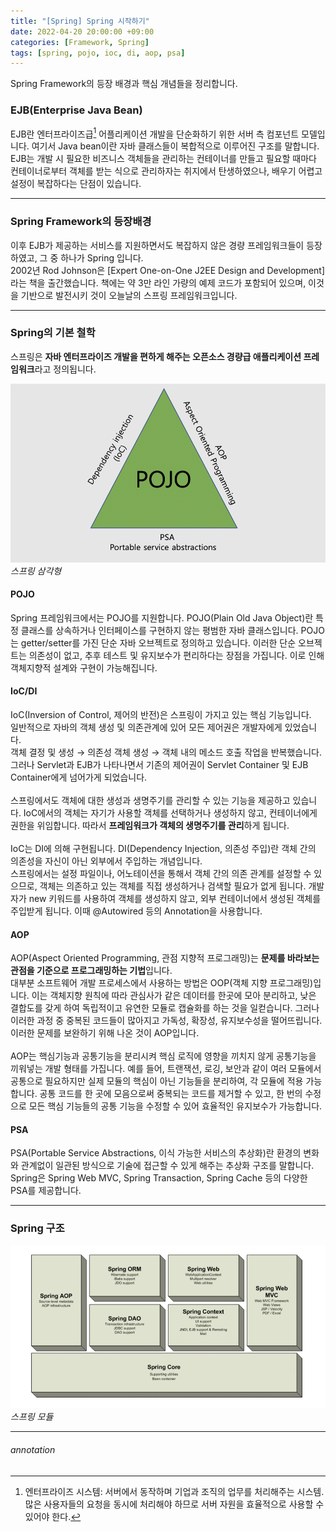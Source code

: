```yaml
---
title: "[Spring] Spring 시작하기"
date: 2022-04-20 20:00:00 +09:00
categories: [Framework, Spring]
tags: [spring, pojo, ioc, di, aop, psa]
---
```


Spring Framework의 등장 배경과 핵심 개념들을 정리합니다.

### EJB(Enterprise Java Bean)

EJB란 엔터프라이즈급[^enterprise] 어플리케이션 개발을 단순화하기 위한 서버 측 컴포넌트 모델입니다. 여기서 Java bean이란 자바 클래스들이 복합적으로 이루어진 구조를 말합니다.  
EJB는 개발 시 필요한 비즈니스 객체들을 관리하는 컨테이너를 만들고 필요할 때마다 컨테이너로부터 객체를 받는 식으로 관리하자는 취지에서 탄생하였으나, 배우기 어렵고 설정이 복잡하다는 단점이 있습니다.

---

### Spring Framework의 등장배경

이후 EJB가 제공하는 서비스를 지원하면서도 복잡하지 않은 경량 프레임워크들이 등장하였고, 그 중 하나가 Spring 입니다.  
2002년 Rod Johnson은 [Expert One-on-One J2EE Design and Development]라는 책을 출간했습니다. 책에는 약 3만 라인 가량의 예제 코드가 포함되어 있으며, 이것을 기반으로 발전시키 것이 오늘날의 스프링 프레임워크입니다.

---

### Spring의 기본 철학

스프링은 **자바 엔터프라이즈 개발을 편하게 해주는 오픈소스 경량급 애플리케이션 프레임워크**라고 정의됩니다.

![spring](/assets/img/2022-04-20/spring.png)
_스프링 삼각형_

#### POJO

Spring 프레임워크에서는 POJO를 지원합니다.
POJO(Plain Old Java Object)란 특정 클래스를 상속하거나 인터페이스를 구현하지 않는 평범한 자바 클래스입니다. POJO는 getter/setter를 가진 단순 자바 오브젝트로 정의하고 있습니다. 이러한 단순 오브젝트는 의존성이 없고, 추후 테스트 및 유지보수가 편리하다는 장점을 가집니다. 이로 인해 객체지향적 설계와 구현이 가능해집니다.

#### IoC/DI

IoC(Inversion of Control, 제어의 반전)은 스프링이 가지고 있는 핵심 기능입니다.  
일반적으로 자바의 객체 생성 및 의존관계에 있어 모든 제어권은 개발자에게 있었습니다.  
객체 결정 및 생성 → 의존성 객체 생성 → 객체 내의 메소드 호출 작업을 반복했습니다. 그러나 Servlet과 EJB가 나타나면서 기존의 제어권이 Servlet Container 및 EJB Container에게 넘어가게 되었습니다.  
<br>
스프링에서도 객체에 대한 생성과 생명주기를 관리할 수 있는 기능을 제공하고 있습니다. IoC에서의 객체는 자기가 사용할 객체를 선택하거나 생성하지 않고, 컨테이너에게 권한을 위임합니다. 따라서 **프레임워크가 객체의 생명주기를 관리**하게 됩니다.
<br>  
IoC는 DI에 의해 구현됩니다. DI(Dependency Injection, 의존성 주입)란 객체 간의 의존성을 자신이 아닌 외부에서 주입하는 개념입니다.  
스프링에서는 설정 파일이나, 어노테이션을 통해서 객체 간의 의존 관계를 설정할 수 있으므로, 객체는 의존하고 있는 객체를 직접 생성하거나 검색할 필요가 없게 됩니다. 개발자가 new 키워드를 사용하여 객체를 생성하지 않고, 외부 컨테이너에서 생성된 객체를 주입받게 됩니다. 이때 @Autowired 등의 Annotation을 사용합니다.
<br>

#### AOP

AOP(Aspect Oriented Programming, 관점 지향적 프로그래밍)는 **문제를 바라보는 관점을 기준으로 프로그래밍하는 기법**입니다.  
대부분 소프트웨어 개발 프로세스에서 사용하는 방법은 OOP(객체 지향 프로그래밍)입니다. 이는 객체지향 원칙에 따라 관심사가 같은 데이터를 한곳에 모아 분리하고, 낮은 결합도를 갖게 하여 독립적이고 유연한 모듈로 캡슐화를 하는 것을 일컫습니다. 그러나 이러한 과정 중 중복된 코드들이 많아지고 가독성, 확장성, 유지보수성을 떨어뜨립니다. 이러한 문제를 보완하기 위해 나온 것이 AOP입니다.  
<br>
AOP는 핵심기능과 공통기능을 분리시켜 핵심 로직에 영향을 끼치지 않게 공통기능을 끼워넣는 개발 형태를 가집니다. 예를 들어, 트랜잭션, 로깅, 보안과 같이 여러 모듈에서 공통으로 필요하지만 실제 모듈의 핵심이 아닌 기능들을 분리하여, 각 모듈에 적용 가능합니다. 공통 코드를 한 곳에 모음으로써 중복되는 코드를 제거할 수 있고, 한 번의 수정으로 모든 핵심 기능들의 공통 기능을 수정할 수 있어 효율적인 유지보수가 가능합니다.
<br>

#### PSA

PSA(Portable Service Abstractions, 이식 가능한 서비스의 추상화)란 환경의 변화와 관계없이 일관된 방식으로 기술에 접근할 수 있게 해주는 추상화 구조를 말합니다.
Spring은 Spring Web MVC, Spring Transaction, Spring Cache 등의 다양한 PSA를 제공합니다.

---

### Spring 구조

![spring](/assets/img/2022-04-20/spring_modules.png)
_스프링 모듈_

---

###### annotation

[^enterprise]: 엔터프라이즈 시스템: 서버에서 동작하며 기업과 조직의 업무를 처리해주는 시스템. 많은 사용자들의 요청을 동시에 처리해야 하므로 서버 자원을 효율적으로 사용할 수 있어야 한다.
